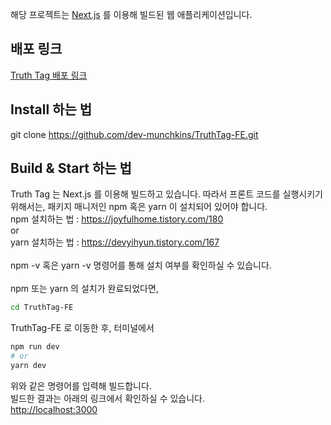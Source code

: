 해당 프로젝트는 [Next.js](https://nextjs.org/) 를 이용해 빌드된 웹 애플리케이션입니다. 

## 배포 링크 
[Truth Tag 배포 링크](https://truth-tag.pages.dev/)

## Install 하는 법
git clone https://github.com/dev-munchkins/TruthTag-FE.git

## Build & Start 하는 법
Truth Tag 는 Next.js 를 이용해 빌드하고 있습니다. 따라서 프론트 코드를 실행시키기 위해서는, 패키지 매니저인 npm 혹은 yarn 이 설치되어 있어야 합니다.<br>
npm 설치하는 법 : https://joyfulhome.tistory.com/180<br>
or<br>
yarn 설치하는 법 : https://devyihyun.tistory.com/167<br>
<br>
npm -v 혹은 yarn -v 명령어를 통해 설치 여부를 확인하실 수 있습니다. <br>
<br>
npm 또는 yarn 의 설치가 완료되었다면, <br>

```bash
cd TruthTag-FE 
```
TruthTag-FE 로 이동한 후, 터미널에서

```bash
npm run dev
# or
yarn dev
```
위와 같은 명령어를 입력해 빌드합니다.
<br>
빌드한 결과는 아래의 링크에서 확인하실 수 있습니다. 
<br>
[http://localhost:3000](http://localhost:3000) 
